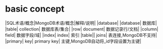 # basic concept
|SQL术语/概念|MongoDB术语/概念|解释/说明|
|database| 	|database| 	数据库|
|table| 	collection| 	数据库表/集合|
|row| 	document| 	数据记录行/文档|
|column| 	field| 	数据字段/域|
|index| 	index| 	索引
|table|| joins| 	  	表连接,MongoDB不支持|
|primary| key| 	primary key| 	主键,MongoDB自动将_id字段设置为主键|